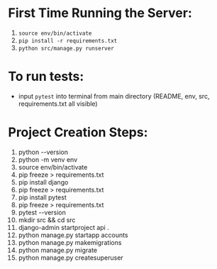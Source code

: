 # First Time Running the Server:

1. `source env/bin/activate`
2. `pip install -r requirements.txt`
3. `python src/manage.py runserver`

# To run tests:

- input `pytest` into terminal from main directory (README, env, src, requirements.txt all visible)

# Project Creation Steps:

1. python --version
2. python -m venv env
3. source env/bin/activate
4. pip freeze > requirements.txt
5. pip install django
6. pip freeze > requirements.txt
7. pip install pytest
8. pip freeze > requirements.txt
9. pytest --version
10. mkdir src && cd src
11. django-admin startproject api .
12. python manage.py startapp accounts
13. python manage.py makemigrations
14. python manage.py migrate
15. python manage.py createsuperuser
